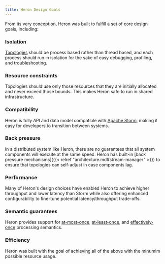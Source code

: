 ```yaml
---
title: Heron Design Goals
---
```


From its very conception, Heron was built to fulfill a set of core design goals,
including:

### Isolation

[Topologies](/docs/concepts/topologies) should be process based rather than
thread based, and each process should run in isolation for the sake of easy
debugging, profiling, and troubleshooting.

### Resource constraints

Topologies should use only those resources that they are initially allocated and
never exceed those bounds. This makes Heron safe to run in shared infrastructure.

### Compatibility

Heron is fully API and data model compatible with [Apache
Storm](http://storm.apache.org), making it easy for developers to transition
between systems.

### Back pressure

In a distributed system like Heron, there are no guarantees that all system
components will execute at the same speed. Heron has built-in [back pressure
mechanisms]({{< relref "architecture.md#stream-manager" >}}) to ensure that
topologies can self-adjust in case components lag.

### Performance

Many of Heron's design choices have enabled Heron to achieve higher throughput
and lower latency than Storm while also offering enhanced configurability to
fine-tune potential latency/throughput trade-offs.

### Semantic guarantees

Heron provides support for
[at-most-once](../delivery-semantics#available-semantics),
[at-least-once](../delivery-semantics#available-semantics), and
[effectively-once](../delivery-semantics#available-semantics) processing
semantics.

### Efficiency

Heron was built with the goal of achieving all of the above with the minumim
possible resource usage.
